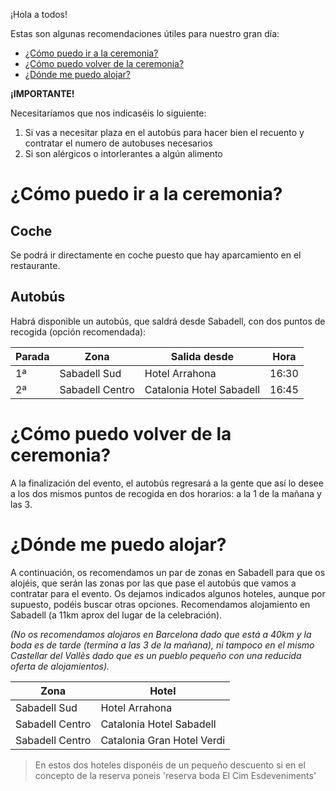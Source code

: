 ¡Hola a todos!

Estas son algunas recomendaciones útiles para nuestro gran día:

- <a id="skip-to-content" href="#-cómo-puedo-ir-a-la-ceremonia">¿Cómo puedo ir a la ceremonia?</a>
- <a id="skip-to-content" href="#-cómo-puedo-volver-de-la-ceremonia">¿Cómo puedo volver de la ceremonia?</a>
- <a id="skip-to-content" href="#-dónde-me-puedo-alojar">¿Dónde me puedo alojar?</a>

__<i class="fas fa-exclamation-triangle"></i> ¡IMPORTANTE!__

Necesitaríamos que nos indicaséis lo siguiente:

1. Si vas a necesitar plaza en el autobús para hacer bien el recuento y contratar el numero de autobuses necesarios
1. Si son alérgicos o intorlerantes a algún alimento

# <i class="fas fa-map-signs"></i> ¿Cómo puedo ir a la ceremonia?

## <i class="fas fa-car"></i> Coche

Se podrá ir directamente en coche puesto que hay aparcamiento en el restaurante.

## <i class="fas fa-bus"></i> Autobús

Habrá disponible un autobús, que saldrá desde Sabadell, con dos puntos de recogida (opción recomendada):

| Parada | Zona | Salida desde | Hora |
|--------|------|-------|------|
| 1ª | Sabadell Sud | Hotel Arrahona | 16:30 |
| 2ª | Sabadell Centro | Catalonia Hotel Sabadell | 16:45 |

# <i class="fas fa-map-signs"></i> ¿Cómo puedo volver de la ceremonia?

A la finalización del evento, el autobús regresará a la gente que así lo desee a los dos mismos puntos de recogida en dos horarios: a la 1 de la mañana y las 3.

# <i class="fas fa-bed"></i> ¿Dónde me puedo alojar?

A continuación, os recomendamos un par de zonas en Sabadell para que os alojéis, que serán las zonas por las que pase el autobús que vamos a contratar para el evento. Os dejamos indicados algunos hoteles, aunque por supuesto, podéis buscar otras opciones. Recomendamos alojamiento en Sabadell (a 11km aprox del lugar de la celebración).

_(No os recomendamos alojaros en Barcelona dado que está a 40km y la boda es de tarde (termina a las 3 de la mañana), ni tampoco en el mismo Castellar del Vallès dado que es un pueblo pequeño con una reducida oferta de alojamientos)._

| Zona | Hotel |
|------|-------|
| Sabadell Sud | Hotel Arrahona |
| Sabadell Centro | Catalonia Hotel Sabadell |
| Sabadell Centro | Catalonia Gran Hotel Verdi |

> En estos dos hoteles disponéis de un pequeño descuento si en el concepto de la reserva poneis 'reserva boda El Cim Esdeveniments'

